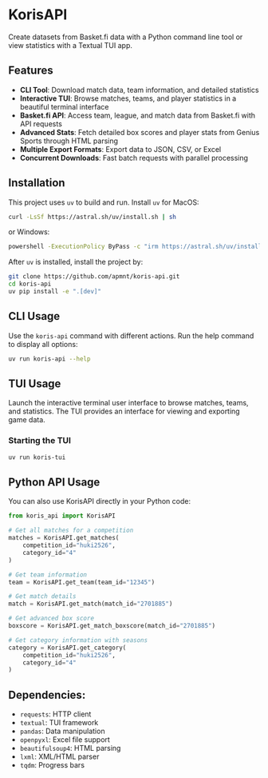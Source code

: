 # KorisAPI

Create datasets from Basket.fi data with a Python command line tool or view statistics with a Textual TUI app.

## Features

- **CLI Tool**: Download match data, team information, and detailed statistics
- **Interactive TUI**: Browse matches, teams, and player statistics in a beautiful terminal interface
- **Basket.fi API**: Access team, league, and match data from Basket.fi with API requests
- **Advanced Stats**: Fetch detailed box scores and player stats from Genius Sports through HTML parsing
- **Multiple Export Formats**: Export data to JSON, CSV, or Excel
- **Concurrent Downloads**: Fast batch requests with parallel processing

## Installation

This project uses `uv` to build and run. Install `uv` for MacOS:

```bash
curl -LsSf https://astral.sh/uv/install.sh | sh
```

or Windows:

```bash
powershell -ExecutionPolicy ByPass -c "irm https://astral.sh/uv/install.ps1 | iex"
```

After `uv` is installed, install the project by:

```bash
git clone https://github.com/apmnt/koris-api.git
cd koris-api
uv pip install -e ".[dev]"
```

## CLI Usage

Use the `koris-api` command with different actions. Run the help command to display all options:

```bash
uv run koris-api --help
```

## TUI Usage

Launch the interactive terminal user interface to browse matches, teams, and statistics. The TUI provides an interface for viewing and exporting game data.

### Starting the TUI

```bash
uv run koris-tui
```

## Python API Usage

You can also use KorisAPI directly in your Python code:

```python
from koris_api import KorisAPI

# Get all matches for a competition
matches = KorisAPI.get_matches(
    competition_id="huki2526",
    category_id="4"
)

# Get team information
team = KorisAPI.get_team(team_id="12345")

# Get match details
match = KorisAPI.get_match(match_id="2701885")

# Get advanced box score
boxscore = KorisAPI.get_match_boxscore(match_id="2701885")

# Get category information with seasons
category = KorisAPI.get_category(
    competition_id="huki2526",
    category_id="4"
)
```

## Dependencies:

- `requests`: HTTP client
- `textual`: TUI framework
- `pandas`: Data manipulation
- `openpyxl`: Excel file support
- `beautifulsoup4`: HTML parsing
- `lxml`: XML/HTML parser
- `tqdm`: Progress bars